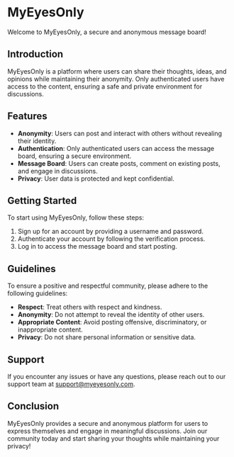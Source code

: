 # MyEyesOnly

Welcome to MyEyesOnly, a secure and anonymous message board!

## Introduction

MyEyesOnly is a platform where users can share their thoughts, ideas, and opinions while maintaining their anonymity. Only authenticated users have access to the content, ensuring a safe and private environment for discussions.

## Features

- **Anonymity**: Users can post and interact with others without revealing their identity.
- **Authentication**: Only authenticated users can access the message board, ensuring a secure environment.
- **Message Board**: Users can create posts, comment on existing posts, and engage in discussions.
- **Privacy**: User data is protected and kept confidential.

## Getting Started

To start using MyEyesOnly, follow these steps:

1. Sign up for an account by providing a username and password.
2. Authenticate your account by following the verification process.
3. Log in to access the message board and start posting.

## Guidelines

To ensure a positive and respectful community, please adhere to the following guidelines:

- **Respect**: Treat others with respect and kindness.
- **Anonymity**: Do not attempt to reveal the identity of other users.
- **Appropriate Content**: Avoid posting offensive, discriminatory, or inappropriate content.
- **Privacy**: Do not share personal information or sensitive data.

## Support

If you encounter any issues or have any questions, please reach out to our support team at support@myeyesonly.com.

## Conclusion

MyEyesOnly provides a secure and anonymous platform for users to express themselves and engage in meaningful discussions. Join our community today and start sharing your thoughts while maintaining your privacy!
